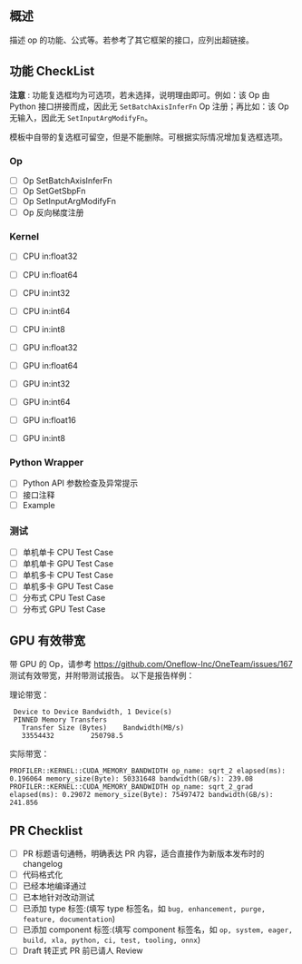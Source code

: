 ## 概述
描述 op 的功能、公式等。若参考了其它框架的接口，应列出超链接。

## 功能 CheckList
**注意** : 功能复选框均为可选项，若未选择，说明理由即可。例如：该 Op 由 Python 接口拼接而成，因此无 `SetBatchAxisInferFn` Op 注册；再比如：该 Op 无输入，因此无 `SetInputArgModifyFn`。

模板中自带的复选框可留空，但是不能删除。可根据实际情况增加复选框选项。

### Op
 - [ ] Op SetBatchAxisInferFn
 - [ ] Op SetGetSbpFn
 - [ ] Op SetInputArgModifyFn
 - [ ] Op 反向梯度注册

### Kernel
 - [ ] CPU in:float32 
 - [ ] CPU in:float64
 - [ ] CPU in:int32
 - [ ] CPU in:int64
 - [ ] CPU in:int8

 - [ ] GPU in:float32 
 - [ ] GPU in:float64
 - [ ] GPU in:int32
 - [ ] GPU in:int64
 - [ ] GPU in:float16
 - [ ] GPU in:int8


### Python Wrapper
 - [ ] Python API 参数检查及异常提示
 - [ ] 接口注释
 - [ ] Example 

### 测试
 - [ ] 单机单卡  CPU Test Case 
 - [ ] 单机单卡  GPU Test Case 
 - [ ] 单机多卡  CPU Test Case 
 - [ ] 单机多卡  GPU Test Case
 - [ ] 分布式  CPU Test Case  
 - [ ] 分布式  GPU Test Case  

## GPU 有效带宽
带 GPU 的 Op，请参考 https://github.com/Oneflow-Inc/OneTeam/issues/167 测试有效带宽，并附带测试报告。
以下是报告样例：

理论带宽：
```text
 Device to Device Bandwidth, 1 Device(s)
 PINNED Memory Transfers
   Transfer Size (Bytes)	Bandwidth(MB/s)
   33554432			250798.5
```

实际带宽：
```
PROFILER::KERNEL::CUDA_MEMORY_BANDWIDTH op_name: sqrt_2 elapsed(ms): 0.196064 memory_size(Byte): 50331648 bandwidth(GB/s): 239.08
PROFILER::KERNEL::CUDA_MEMORY_BANDWIDTH op_name: sqrt_2_grad elapsed(ms): 0.29072 memory_size(Byte): 75497472 bandwidth(GB/s): 241.856
```


## PR Checklist
 - [ ] PR 标题语句通畅，明确表达 PR 内容，适合直接作为新版本发布时的 changelog
 - [ ] 代码格式化 
 - [ ] 已经本地编译通过
 - [ ] 已本地针对改动测试
 - [ ] 已添加 type 标签:(填写 type 标签名，如 `bug, enhancement, purge, feature, documentation`)
 - [ ] 已添加 component 标签:(填写 component 标签名，如 `op, system, eager, build, xla, python, ci, test, tooling, onnx`)
 - [ ] Draft 转正式 PR 前已请人 Review

